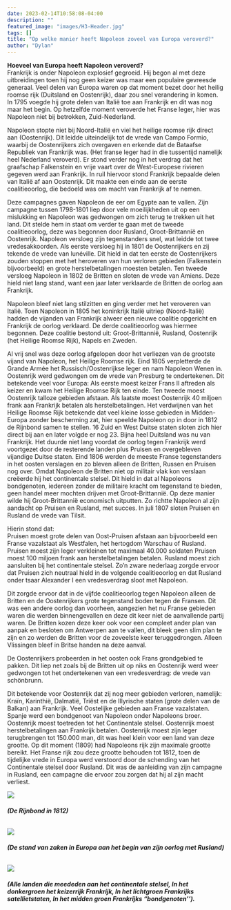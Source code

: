 ```yaml
---
date: 2023-02-14T10:58:08-04:00
description: ""
featured_image: "images/H3-Header.jpg"
tags: []
title: "Op welke manier heeft Napoleon zoveel van Europa veroverd?"
author: "Dylan"
---
```


**Hoeveel van Europa heeft Napoleon veroverd?**  
Frankrijk is onder Napoleon explosief gegroeid. Hij begon al met deze uitbreidingen toen hij nog geen keizer was maar een populaire gevreesde generaal. Veel delen van Europa waren op dat moment bezet door het heilig roomse rijk (Duitsland en Oostenrijk), daar zou snel verandering in komen. In 1795 voegde hij grote delen van Italië toe aan Frankrijk en dit was nog maar het begin. Op hetzelfde moment veroverde het Franse leger, hier was Napoleon niet bij betrokken, Zuid-Nederland.

Napoleon stopte niet bij Noord-Italië en viel het heilige roomse rijk direct aan (Oostenrijk).
Dit leidde uiteindelijk tot de vrede van Campo Formio, waarbij de Oostenrijkers zich overgaven en erkende dat de Bataafse Republiek van Frankrijk was. (Het franse leger had in die tussentijd namelijk heel Nederland veroverd). Er stond verder nog in het verdrag dat het graafschap Falkenstein en vrije vaart over de West-Europese rivieren gegeven werd aan Frankrijk.
In ruil hiervoor stond Frankrijk bepaalde delen van Italië af aan Oostenrijk.
Dit maakte een einde aan de eerste coalitieoorlog, die bedoeld was om macht van Frankrijk af te nemen.

Deze campagnes gaven Napoleon de eer om Egypte aan te vallen. Zijn campagne tussen 1798-1801 liep door vele moeilijkheden uit op een mislukking en Napoleon was gedwongen om zich terug te trekken uit het land. Dit stelde hem in staat om verder te gaan met de tweede coalitieoorlog, deze was begonnen door Rusland, Groot-Brittannië en Oostenrijk.
Napoleon versloeg zijn tegenstanders snel, wat leidde tot twee vredesakkoorden.
Als eerste versloeg hij in 1801 de Oostenrijkers en zij tekende de vrede van lunéville.
Dit hield in dat ten eerste de Oostenrijkers zouden stoppen met het heroveren van hun verloren gebieden (Falkenstein bijvoorbeeld) en grote herstelbetalingen moesten betalen.
Ten tweede versloeg Napoleon in 1802 de Britten en sloten de vrede van Amiens.
Deze hield niet lang stand, want een jaar later verklaarde de Britten de oorlog aan Frankrijk.

Napoleon bleef niet lang stilzitten en ging verder met het veroveren van Italië. Toen Napoleon in 1805 het koninkrijk Italië uitriep (Noord-Italië) hadden de vijanden van Frankrijk alweer een nieuwe coalitie opgericht en Frankrijk de oorlog verklaard. De derde coalitieoorlog was hiermee begonnen. Deze coalitie bestond uit: Groot-Brittannië, Rusland, Oostenrijk (het Heilige Roomse Rijk), Napels en Zweden.

Al vrij snel was deze oorlog afgelopen door het verliezen van de grootste vijand van Napoleon, het Heilige Roomse rijk.  Eind 1805 verpletterde de Grande Armée het Russisch/Oostenrijkse leger en nam Napoleon Wenen in. Oostenrijk werd gedwongen om de vrede van Presburg te ondertekenen. Dit betekende veel voor Europa: Als eerste moest keizer Frans II aftreden als keizer en kwam het Heilige Roomse Rijk ten einde. Ten tweede moest Oostenrijk talloze gebieden afstaan. Als laatste moest Oostenrijk 40 miljoen frank aan Frankrijk betalen als herstelbetalingen. Het verdwijnen van het Heilige Roomse Rijk betekende dat veel kleine losse gebieden in Midden-Europa zonder bescherming zat, hier speelde Napoleon op in door in 1812 de Rijnbond samen te stellen. 16 Zuid en West Duitse staten sloten zich hier direct bij aan en later volgde er nog 23. Bijna heel Duitsland was nu van Frankrijk. 
Het duurde niet lang voordat de oorlog tegen Frankrijk werd voortgezet door de resterende landen plus Pruisen en overgebleven vijandige Duitse staten. Eind 1806 werden de meeste Franse tegenstanders in het oosten verslagen en zo bleven alleen de Britten, Russen en Pruisen nog over. Omdat Napoleon de Britten niet op militair vlak kon verslaan creëerde hij het continentale stelsel. Dit hield in dat al Napoleons bondgenoten, iedereen zonder de militaire kracht om tegenstand te bieden, geen handel meer mochten drijven met Groot-Brittannië. Op deze manier wilde hij Groot-Brittannië economisch uitputten.
 Zo richtte Napoleon al zijn aandacht op Pruisen en Rusland, met succes. In juli 1807 sloten Pruisen en Rusland  de vrede van Tilsit.

Hierin stond dat:  
Pruisen moest grote delen van Oost-Pruisen afstaan aan bijvoorbeeld een Franse vazalstaat als Westfalen, het hertogdom Warschau of Rusland. Pruisen moest zijn leger verkleinen tot maximaal 40.000 soldaten Pruisen moest 100 miljoen frank aan herstelbetalingen betalen.
Rusland moest zich aansluiten bij het continentale stelsel. Zo’n zware nederlaag zorgde ervoor dat Pruisen zich neutraal hield in de volgende coalitieoorlog en dat Rusland onder tsaar Alexander I een vredesverdrag sloot met Napoleon.

Dit zorgde ervoor dat in de vijfde coalitieoorlog tegen Napoleon alleen de Britten en de Oostenrijkers grote tegenstand boden tegen de Fransen. Dit was een andere oorlog dan voorheen, aangezien het nu Franse gebieden waren die werden binnengevallen en deze dit keer niet de aanvallende partij waren. De Britten kozen deze keer ook voor een compleet ander plan van aanpak en besloten om Antwerpen aan te vallen, dit bleek geen slim plan te zijn en zo werden de Britten voor de zoveelste keer teruggedrongen. Alleen Vlissingen bleef in Britse handen na deze aanval.

De Oostenrijkers probeerden in het oosten ook Frans grondgebied te pakken. Dit liep net zoals bij de Britten uit op niks en Oostenrijk werd weer gedwongen tot het ondertekenen van een vredesverdrag: de vrede van schönbrunn. 

Dit betekende voor Oostenrijk dat zij nog meer gebieden verloren, namelijk:
Kraïn, Karinthië, Dalmatië, Triëst en de Illyrische staten (grote delen van de Balkan) aan Frankrijk. Veel Oostelijke gebieden aan Franse vazalstaten. Spanje werd een bondgenoot van Napoleon onder Napoleons broer. Oostenrijk moest toetreden tot het Continentale stelsel. Oostenrijk moest herstelbetalingen aan Frankrijk betalen. Oostenrijk moest zijn leger terugbrengen tot 150.000 man, dit was heel klein voor een land van deze grootte. Op dit moment (1809) had Napoleons rijk zijn maximale grootte bereikt. Het Franse rijk zou deze grootte behouden tot 1812, toen de tijdelijke vrede in Europa werd verstoord door de schending van het Continentale stelsel door Rusland. Dit was de aanleiding van zijn campagne in Rusland, een campagne die ervoor zou zorgen dat hij al zijn macht verliest.

![](/images/H3-1.jpg)   
###### **_(De Rijnbond in 1812)_**

 ![](/images/H3-2.jpg)  
###### **_(De stand van zaken in Europa aan het begin van zijn oorlog met Rusland)_**

![](/images/H3-3.jpg)   
###### **_(Alle landen die meededen aan het continentale stelsel, In het donkergroen het keizerrijk Frankrijk, In het lichtgroen Frankrijks satellietstaten, In het midden groen Frankrijks “bondgenoten’’)._**  
